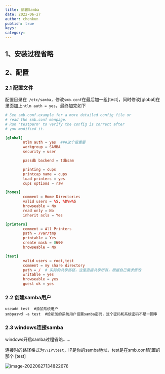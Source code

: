 ```yaml
---
title: 部署Samba
date: 2022-06-27
author: chenkun
publish: true
keys:
category:
---
```


## 1、安装过程省略

## 2、配置

### 2.1 配置文件

配置目录在` /etc/samba`，修改`smb.conf`在最后加一组[test]，同时修改[global]在里面加上`ntlm auth = yes`，最终加完如下

```conf
# See smb.conf.example for a more detailed config file or
# read the smb.conf manpage.
# Run 'testparm' to verify the config is correct after
# you modified it.

[global]
        ntlm auth = yes  ###这个很重要
        workgroup = SAMBA
        security = user

        passdb backend = tdbsam

        printing = cups
        printcap name = cups
        load printers = yes
        cups options = raw

[homes]
        comment = Home Directories
        valid users = %S, %D%w%S
        browseable = No
        read only = No
        inherit acls = Yes

[printers]
        comment = All Printers
        path = /var/tmp
        printable = Yes
        create mask = 0600
        browseable = No

[test]
        valid users = root,test
        comment = my share directory
        path = /  # 实际的共享路径，这里直接共享所有，根据自己需求修改
        writable = yes  
        browseable = yes
        guest ok = yes
```

### 2.2 创建samba用户

```shell
useadd test  #添加系统用户
smbpaswd -a test  #给新加的系统用户设置samba密码，这个密码和系统密码不是一回事
```

### 2.3 windows连接samba

windows开启samba过程省略……



连接时的路径格式为`\\IP\test`，IP是你的samba地址，test是在smb.conf配置的那个 [test] 

![image-20220627134822676](https://afatpig.oss-cn-chengdu.aliyuncs.com/blog/image-20220627134822676.png)